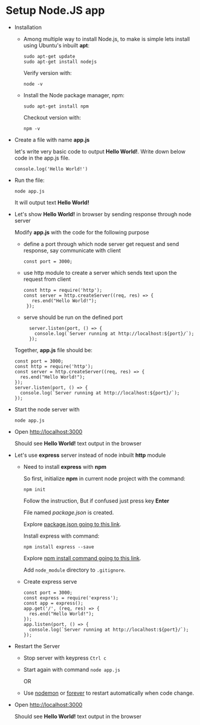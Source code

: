 # Setup Node.JS app

* Installation

  * Among multiple way to install Node.js, to make is simple lets install using Ubuntu's inbuilt **apt**:
 
    ```
    sudo apt-get update
    sudo apt-get install nodejs
    ```
    Verify version with:
    ```
    node -v
    ```
    
  * Install the Node package manager, npm:

    ```
    sudo apt-get install npm
    ```
    Checkout version with:
    ```
    npm -v
    ```
* Create a file with name **app.js**
  
  let's write very basic code to output **Hello World!**. Write down below code in the app.js file.
  
  `
  console.log('Hello World!')
  `
* Run the file:
  
  ```script
  node app.js
  ```
  It will output text **Hello World!**
  
* Let's show **Hello World!** in browser by sending response through node server
  
  Modify **app.js** with the code for the following purpose
  * define a port through which node server get request and send response, say communicate with client
    
    `const port = 3000;`
  * use http module to create a server which sends text upon the request from client
  
     ```
     const http = require('http');
     const server = http.createServer((req, res) => {
        res.end("Hello World!");
      });
      ```
  * serve should be run on the defined port
    
    ```
      server.listen(port, () => {
        console.log(`Server running at http://localhost:${port}/`);
      });
    ```
  Together, **app.js** file should be:
  
  ```
  const port = 3000;
  const http = require('http');
  const server = http.createServer((req, res) => {
    res.end("Hello World!");
  });
  server.listen(port, () => {
    console.log(`Server running at http://localhost:${port}/`);
  });
  ```
* Start the node server with
  ```
  node app.js
  ```
* Open [http://localhost:3000](http://localhost:3000)

  Should see **Hello World!** text output in the browser

* Let's use **express** server instead of node inbuilt **http** module
  
  * Need to install **express** with **npm**
  
    So first, initialize **npm** in current node project with the command:
    
    ```
    npm init
    ```
    Follow the instruction, But if confused just press key **Enter**
    
    File named *package.json* is created.
    
    Explore [package.json going to this link](https://docs.npmjs.com/files/package.json).
    
    Install express with command:
    
    ```
    npm install express --save
    ```
    Explore [npm install command going to this link](https://docs.npmjs.com/cli/install).
    
    Add `node_module` directory to `.gitignore`.
   
  * Create express serve
    ```
    const port = 3000;
    const express = require('express');
    const app = express();
    app.get('/', (req, res) => {
      res.end("Hello World!");
    });
    app.listen(port, () => {
      console.log(`Server running at http://localhost:${port}/`);
    });

    ```
* Restart the Server
   * Stop server with keypress `Ctrl c`
   * Start again with command `node app.js`
   
     OR
   * Use [nodemon](https://nodemon.io/) or [forever](https://github.com/foreverjs/forever) to restart automatically when code change.
   
* Open [http://localhost:3000](http://localhost:3000)

  Should see **Hello World!** text output in the browser